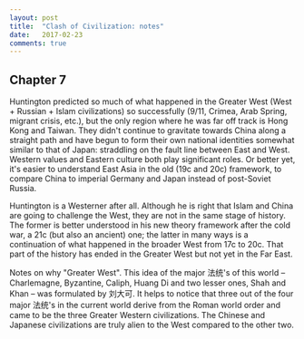 ```yaml
---
layout: post
title:  "Clash of Civilization: notes"
date:   2017-02-23
comments: true
---
```


## Chapter 7

Huntington predicted so much of what happened in the Greater West (West + Russian + Islam civilizations) so successfully (9/11, Crimea, Arab Spring, migrant crisis, etc.), but the only region where he was far off track is Hong Kong and Taiwan. They didn't continue to gravitate towards China along a straight path and have begun to form their own national identities somewhat similar to that of Japan: straddling on the fault line between East and West. Western values and Eastern culture both play significant roles. Or better yet, it's easier to understand East Asia in the old (19c and 20c) framework, to compare China to imperial Germany and Japan instead of post-Soviet Russia.

Huntington is a Westerner after all. Although he is right that Islam and China are going to challenge the West, they are not in the same stage of history. The former is better understood in his new theory framework after the cold war, a 21c (but also an ancient) one; the latter in many ways is a continuation of what happened in the broader West from 17c to 20c. That part of the history has ended in the Greater West but not yet in the Far East.

Notes on why "Greater West". This idea of the major 法统's of this world – Charlemagne, Byzantine, Caliph, Huang Di and two lesser ones, Shah and Khan – was formulated by 刘大可. It helps to notice that three out of the four major 法统's in the current world derive from the Roman world order and came to be the three Greater Western civilizations. The Chinese and Japanese civilizations are truly alien to the West compared to the other two.
